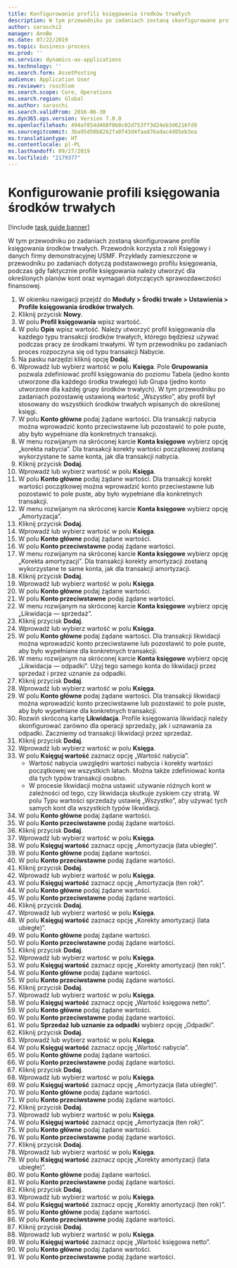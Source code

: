 ```yaml
---
title: Konfigurowanie profili księgowania środków trwałych
description: W tym przewodniku po zadaniach zostaną skonfigurowane profile księgowania środków trwałych.
author: saraschi2
manager: AnnBe
ms.date: 07/22/2019
ms.topic: business-process
ms.prod: ''
ms.service: dynamics-ax-applications
ms.technology: ''
ms.search.form: AssetPosting
audience: Application User
ms.reviewer: roschlom
ms.search.scope: Core, Operations
ms.search.region: Global
ms.author: saraschi
ms.search.validFrom: 2016-06-30
ms.dyn365.ops.version: Version 7.0.0
ms.openlocfilehash: 494af854d408f0b0c02d753ff3d24eb3d6216fd9
ms.sourcegitcommit: 3ba95d50b8262fa0f43d4faad76adac4d05eb3ea
ms.translationtype: HT
ms.contentlocale: pl-PL
ms.lasthandoff: 09/27/2019
ms.locfileid: "2179377"
---
```

# <a name="set-up-fixed-asset-posting-profiles"></a>Konfigurowanie profili księgowania środków trwałych

[!include [task guide banner](../../includes/task-guide-banner.md)]

W tym przewodniku po zadaniach zostaną skonfigurowane profile księgowania środków trwałych.  Przewodnik korzysta z roli Księgowy i danych firmy demonstracyjnej USMF.  Przykłady zamieszczone w przewodniku po zadaniach dotyczą podstawowego profilu księgowania, podczas gdy faktycznie profile księgowania należy utworzyć dla określonych planów kont oraz wymagań dotyczących sprawozdawczości finansowej.

1. W okienku nawigacji przejdź do **Moduły > Środki trwałe > Ustawienia > Profile księgowania środków trwałych**.
2. Kliknij przycisk **Nowy**.
3. W polu **Profil księgowania** wpisz wartość.
4. W polu **Opis** wpisz wartość. Należy utworzyć profil księgowania dla każdego typu transakcji środków trwałych, którego będziesz używać podczas pracy ze środkami trwałymi. W tym przewodniku po zadaniach proces rozpoczyna się od typu transakcji Nabycie.  
5. Na pasku narzędzi kliknij opcję **Dodaj**.
6. Wprowadź lub wybierz wartość w polu **Księga**. Pole **Grupowania** pozwala zdefiniować profil księgowania do poziomu Tabela (jedno konto utworzone dla każdego środka trwałego) lub Grupa (jedno konto utworzone dla każdej grupy środków trwałych). W tym przewodniku po zadaniach pozostawię ustawioną wartość „Wszystko”, aby profil był stosowany do wszystkich środków trwałych wpisanych do określonej księgi.  
7. W polu **Konto główne** podaj żądane wartości. Dla transakcji nabycia można wprowadzić konto przeciwstawne lub pozostawić to pole puste, aby było wypełniane dla konkretnych transakcji.    
8. W menu rozwijanym na skróconej karcie **Konta księgowe** wybierz opcję „korekta nabycia”. Dla transakcji korekty wartości początkowej zostaną wykorzystane te same konta, jak dla transakcji nabycia.  
9. Kliknij przycisk **Dodaj**.
10. Wprowadź lub wybierz wartość w polu **Księga**.
11. W polu **Konto główne** podaj żądane wartości. Dla transakcji korekt wartości początkowej można wprowadzić konto przeciwstawne lub pozostawić to pole puste, aby było wypełniane dla konkretnych transakcji.    
12. W menu rozwijanym na skróconej karcie **Konta księgowe** wybierz opcję „Amortyzacja”.
13. Kliknij przycisk **Dodaj**.
14. Wprowadź lub wybierz wartość w polu **Księga**.
15. W polu **Konto główne** podaj żądane wartości.
16. W polu **Konto przeciwstawne** podaj żądane wartości.
17. W menu rozwijanym na skróconej karcie **Konta księgowe** wybierz opcję „Korekta amortyzacji”. Dla transakcji korekty amortyzacji zostaną wykorzystane te same konta, jak dla transakcji amortyzacji.  
18. Kliknij przycisk **Dodaj**.
19. Wprowadź lub wybierz wartość w polu **Księga**.
20. W polu **Konto główne** podaj żądane wartości.
21. W polu **Konto przeciwstawne** podaj żądane wartości.
22. W menu rozwijanym na skróconej karcie **Konta księgowe** wybierz opcję „Likwidacja — sprzedaż”.
23. Kliknij przycisk **Dodaj**.
24. Wprowadź lub wybierz wartość w polu **Księga**.
25. W polu **Konto główne** podaj żądane wartości. Dla transakcji likwidacji można wprowadzić konto przeciwstawne lub pozostawić to pole puste, aby było wypełniane dla konkretnych transakcji.  
26. W menu rozwijanym na skróconej karcie **Konta księgowe** wybierz opcję „Likwidacja — odpadki”. Użyj tego samego konta do likwidacji przez sprzedaż i przez uznanie za odpadki.  
27. Kliknij przycisk **Dodaj**.
28. Wprowadź lub wybierz wartość w polu **Księga**.
29. W polu **Konto główne** podaj żądane wartości. Dla transakcji likwidacji można wprowadzić konto przeciwstawne lub pozostawić to pole puste, aby było wypełniane dla konkretnych transakcji.  
30. Rozwiń skróconą kartę **Likwidacja**. Profile księgowania likwidacji należy skonfigurować zarówno dla operacji sprzedaży, jak i uznawania za odpadki.  Zaczniemy od transakcji likwidacji przez sprzedaż.  
31. Kliknij przycisk **Dodaj**.
32. Wprowadź lub wybierz wartość w polu **Księga**.
33. W polu **Księguj wartość** zaznacz opcję „Wartość nabycia”.
    * Wartość nabycia uwzględni wartości nabycia i korekty wartości początkowej we wszystkich latach. Można także zdefiniować konta dla tych typów transakcji osobno.  
    * W procesie likwidacji można ustawić używanie różnych kont w zależności od tego, czy likwidacja skutkuje zyskiem czy stratą. W polu Typu wartości sprzedaży ustawię „Wszystko”, aby używać tych samych kont dla wszystkich typów likwidacji.  
34. W polu **Konto główne** podaj żądane wartości.
35. W polu **Konto przeciwstawne** podaj żądane wartości.
36. Kliknij przycisk **Dodaj**.
37. Wprowadź lub wybierz wartość w polu **Księga**.
38. W polu **Księguj wartość** zaznacz opcję „Amortyzacja (lata ubiegłe)”.  
38. W polu **Konto główne** podaj żądane wartości.
39. W polu **Konto przeciwstawne** podaj żądane wartości.
40. Kliknij przycisk **Dodaj**.
41. Wprowadź lub wybierz wartość w polu **Księga**.
42. W polu **Księguj wartość** zaznacz opcję „Amortyzacja (ten rok)”.
43. W polu **Konto główne** podaj żądane wartości.
44. W polu **Konto przeciwstawne** podaj żądane wartości.
45. Kliknij przycisk **Dodaj**.
46. Wprowadź lub wybierz wartość w polu **Księga**.
47. W polu **Księguj wartość** zaznacz opcję „Korekty amortyzacji (lata ubiegłe)”.
48. W polu **Konto główne** podaj żądane wartości.
49. W polu **Konto przeciwstawne** podaj żądane wartości.
50. Kliknij przycisk **Dodaj**.
51. Wprowadź lub wybierz wartość w polu **Księga**.
52. W polu **Księguj wartość** zaznacz opcję „Korekty amortyzacji (ten rok)”.
53. W polu **Konto główne** podaj żądane wartości.
54. W polu **Konto przeciwstawne** podaj żądane wartości.
55. Kliknij przycisk **Dodaj**.
56. Wprowadź lub wybierz wartość w polu **Księga**.
57. W polu **Księguj wartość** zaznacz opcję „Wartość księgowa netto”.
58. W polu **Konto główne** podaj żądane wartości.
59. W polu **Konto przeciwstawne** podaj żądane wartości.
60. W polu **Sprzedaż lub uznanie za odpadki** wybierz opcję „Odpadki”.
61. Kliknij przycisk **Dodaj**.
62. Wprowadź lub wybierz wartość w polu **Księga**.
63. W polu **Księguj wartość** zaznacz opcję „Wartość nabycia”.
64. W polu **Konto główne** podaj żądane wartości.
65. W polu **Konto przeciwstawne** podaj żądane wartości.
66. Kliknij przycisk **Dodaj**.
67. Wprowadź lub wybierz wartość w polu **Księga**.
67. W polu **Księguj wartość** zaznacz opcję „Amortyzacja (lata ubiegłe)”.  
68. W polu **Konto główne** podaj żądane wartości.
69. W polu **Konto przeciwstawne** podaj żądane wartości.
70. Kliknij przycisk **Dodaj**.
71. Wprowadź lub wybierz wartość w polu **Księga**.
72. W polu **Księguj wartość** zaznacz opcję „Amortyzacja (ten rok)”.
73. W polu **Konto główne** podaj żądane wartości.
74. W polu **Konto przeciwstawne** podaj żądane wartości.
75. Kliknij przycisk **Dodaj**.
76. Wprowadź lub wybierz wartość w polu **Księga**.
77. W polu **Księguj wartość** zaznacz opcję „Korekty amortyzacji (lata ubiegłe)”.
78. W polu **Konto główne** podaj żądane wartości.
79. W polu **Konto przeciwstawne** podaj żądane wartości.
80. Kliknij przycisk **Dodaj**.
81. Wprowadź lub wybierz wartość w polu **Księga**.
82. W polu **Księguj wartość** zaznacz opcję „Korekty amortyzacji (ten rok)”.
83. W polu **Konto główne** podaj żądane wartości.
84. W polu **Konto przeciwstawne** podaj żądane wartości.
85. Kliknij przycisk **Dodaj**.
86. Wprowadź lub wybierz wartość w polu **Księga**.
87. W polu **Księguj wartość** zaznacz opcję „Wartość księgowa netto”.
88. W polu **Konto główne** podaj żądane wartości.
89. W polu **Konto przeciwstawne** podaj żądane wartości.


